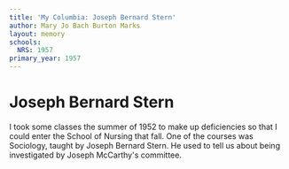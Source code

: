 ```yaml
---
title: 'My Columbia: Joseph Bernard Stern'
author: Mary Jo Bach Burton Marks
layout: memory
schools:
  NRS: 1957
primary_year: 1957
---
```

# Joseph Bernard Stern

I took some classes the summer of 1952 to make up deficiencies so that I could enter the School of Nursing that fall.  One of the courses was Sociology, taught by Joseph Bernard Stern.  He used to tell us about being investigated by Joseph McCarthy's committee.
